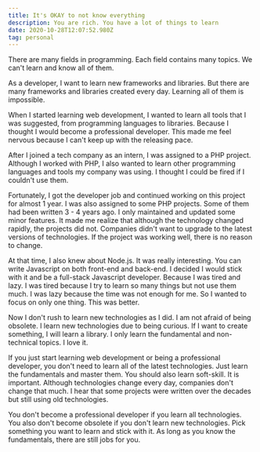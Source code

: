 ```yaml
---
title: It's OKAY to not know everything
description: You are rich. You have a lot of things to learn
date: 2020-10-28T12:07:52.980Z
tag: personal
---
```

There are many fields in programming. Each field contains many topics. We can't learn and know all of them. 

As a developer, I want to learn new frameworks and libraries. But there are many frameworks and libraries created every day. Learning all of them is impossible.

When I started learning web development, I wanted to learn all tools that I was suggested, from programming languages to libraries. Because I thought I would become a professional developer. This made me feel nervous because I can't keep up with the releasing pace. 

After I joined a tech company as an intern, I was assigned to a PHP project. Although I worked with PHP, I also wanted to learn other programming languages and tools my company was using. I thought I could be fired if I couldn't use them. 

Fortunately, I got the developer job and continued working on this project for almost 1 year. I was also assigned to some PHP projects. Some of them had been written 3 - 4 years ago. I only maintained and updated some minor features. It made me realize that although the technology changed rapidly, the projects did not. Companies didn't want to upgrade to the latest versions of technologies. If the project was working well, there is no reason to change.

At that time, I also knew about Node.js. It was really interesting. You can write Javascript on both front-end and back-end. I decided I would stick with it and be a full-stack Javascript developer. Because I was tired and lazy. I was tired because I try to learn so many things but not use them much. I was lazy because the time was not enough for me. So I wanted to focus on only one thing. This was better.

Now I don't rush to learn new technologies as I did. I am not afraid of being obsolete. I learn new technologies due to being curious. If I want to create something, I will learn a library. I only learn the fundamental and non-technical topics. I love it.

If you just start learning web development or being a professional developer, you don't need to learn all of the latest technologies. Just learn the fundamentals and master them. You should also learn soft-skill. It is important. Although technologies change every day, companies don't change that much. I hear that some projects were written over the decades but still using old technologies.

You don't become a professional developer if you learn all technologies. You also don't become obsolete if you don't learn new technologies. Pick something you want to learn and stick with it. As long as you know the fundamentals, there are still jobs for you.